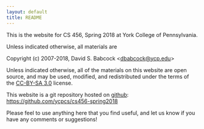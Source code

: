 ```yaml
---
layout: default
title: README
---
```


This is the website for CS 456, Spring 2018 at York College of
Pennsylvania.

Unless indicated otherwise, all materials are

Copyright (c) 2007-2018, David S. Babcock &lt;<dbabcock@ycp.edu>&gt;

Unless indicated otherwise, all of the materials on this website
are open source, and may be used, modified, and redistributed
under the terms of the <a href="http://creativecommons.org/licenses/by-sa/3.0/us/">CC-BY-SA 3.0</a>
license.

This website is a git repository hosted on [github](https://github.com): <https://github.com/ycpcs/cs456-spring2018>

Please feel to use anything here that you find useful,
and let us know if you have any comments or suggestions!
